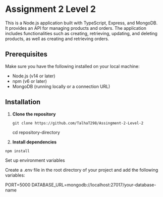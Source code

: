 # Assignment 2 Level 2

This is a Node.js application built with TypeScript, Express, and MongoDB. It provides an API for managing products and orders. The application includes functionalities such as creating, retrieving, updating, and deleting products, as well as creating and retrieving orders.

## Prerequisites

Make sure you have the following installed on your local machine:

- Node.js (v14 or later)
- npm (v6 or later)
- MongoDB (running locally or a connection URL)

## Installation

1. **Clone the repository**

   ```
   git clone https://github.com/TalhaT298/Assingment-2-Level-2

   ```
   cd repository-directory

2. **Install dependencies**

```
npm install

```
Set up environment variables

Create a .env file in the root directory of your project and add the following variables:

PORT=5000
DATABASE_URL=mongodb://localhost:27017/your-database-name
